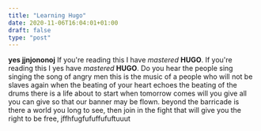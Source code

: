 ```yaml
---
title: "Learning Hugo"
date: 2020-11-06T16:04:01+01:00
draft: false
type: "post"
---
```


**yes jjnjononoj**
If you're reading this I have _mastered_ **HUGO**. If you're reading this I yes have _mastered_ **HUGO**. Do you hear the people sing singing the song of angry men this is the music of a people  who will not be slaves again when the beating of your heart echoes the beating of the drums there is a life about to start when tomorrow comes will you give all you can give so that our banner may be flown. beyond the barricade is there a world you long to see, then join in the fight that will give you the right to be free,
jffhfugfufuffufuftuuut
